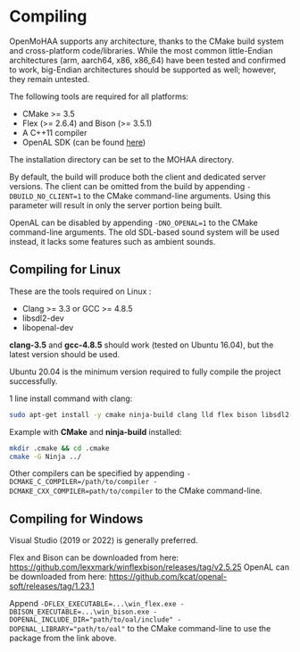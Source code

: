 # Compiling

OpenMoHAA supports any architecture, thanks to the CMake build system and cross-platform code/libraries. While the most common little-Endian architectures (arm, aarch64, x86, x86_64) have been tested and confirmed to work, big-Endian architectures should be supported as well; however, they remain untested.

The following tools are required for all platforms:
- CMake >= 3.5
- Flex (>= 2.6.4) and Bison (>= 3.5.1)
- A C++11 compiler
- OpenAL SDK (can be found [here](https://github.com/kcat/openal-soft))

The installation directory can be set to the MOHAA directory.

By default, the build will produce both the client and dedicated server versions. The client can be omitted from the build by appending `-DBUILD_NO_CLIENT=1` to the CMake command-line arguments. Using this parameter will result in only the server portion being built.

OpenAL can be disabled by appending `-DNO_OPENAL=1` to the CMake command-line arguments. The old SDL-based sound system will be used instead, it lacks some features such as ambient sounds.

## Compiling for Linux

These are the tools required on Linux :
- Clang >= 3.3 or GCC >= 4.8.5
- libsdl2-dev
- libopenal-dev

**clang-3.5** and **gcc-4.8.5** should work (tested on Ubuntu 16.04), but the latest version should be used.

Ubuntu 20.04 is the minimum version required to fully compile the project successfully.

1 line install command with clang:
```sh
sudo apt-get install -y cmake ninja-build clang lld flex bison libsdl2-dev libopenal-dev
```

Example with **CMake** and **ninja-build** installed:
```sh
mkdir .cmake && cd .cmake
cmake -G Ninja ../
```

Other compilers can be specified by appending `-DCMAKE_C_COMPILER=/path/to/compiler -DCMAKE_CXX_COMPILER=path/to/compiler` to the CMake command-line.

## Compiling for Windows

Visual Studio (2019 or 2022) is generally preferred.

Flex and Bison can be downloaded from here: https://github.com/lexxmark/winflexbison/releases/tag/v2.5.25
OpenAL can be downloaded from here: https://github.com/kcat/openal-soft/releases/tag/1.23.1

Append `-DFLEX_EXECUTABLE=...\win_flex.exe -DBISON_EXECUTABLE=...\win_bison.exe -DOPENAL_INCLUDE_DIR="path/to/oal/include" -DOPENAL_LIBRARY="path/to/oal"` to the CMake command-line to use the package from the link above.
